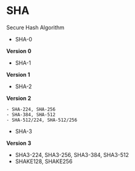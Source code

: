 # SHA

Secure Hash Algorithm

* SHA-0

**Version 0**

* SHA-1

**Version 1**


* SHA-2

**Version 2**

	- SHA-224, SHA-256
	- SHA-384, SHA-512
	- SHA-512/224, SHA-512/256

* SHA-3

**Version 3**

- SHA3-224, SHA3-256, SHA3-384, SHA3-512	
- SHAKE128, SHAKE256
